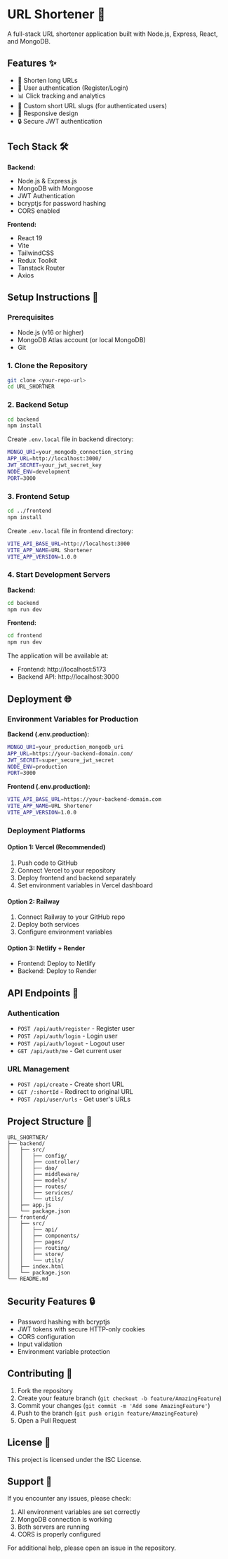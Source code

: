 # URL Shortener 🔗

A full-stack URL shortener application built with Node.js, Express, React, and MongoDB.

## Features ✨

- 🔗 Shorten long URLs
- 👤 User authentication (Register/Login)
- 📊 Click tracking and analytics
- 🎯 Custom short URL slugs (for authenticated users)
- 📱 Responsive design
- 🔒 Secure JWT authentication

## Tech Stack 🛠️

**Backend:**
- Node.js & Express.js
- MongoDB with Mongoose
- JWT Authentication
- bcryptjs for password hashing
- CORS enabled

**Frontend:**
- React 19
- Vite
- TailwindCSS
- Redux Toolkit
- Tanstack Router
- Axios

## Setup Instructions 🚀

### Prerequisites
- Node.js (v16 or higher)
- MongoDB Atlas account (or local MongoDB)
- Git

### 1. Clone the Repository
```bash
git clone <your-repo-url>
cd URL_SHORTNER
```

### 2. Backend Setup
```bash
cd backend
npm install
```

Create `.env.local` file in backend directory:
```bash
MONGO_URI=your_mongodb_connection_string
APP_URL=http://localhost:3000/
JWT_SECRET=your_jwt_secret_key
NODE_ENV=development
PORT=3000
```

### 3. Frontend Setup
```bash
cd ../frontend
npm install
```

Create `.env.local` file in frontend directory:
```bash
VITE_API_BASE_URL=http://localhost:3000
VITE_APP_NAME=URL Shortener
VITE_APP_VERSION=1.0.0
```

### 4. Start Development Servers

**Backend:**
```bash
cd backend
npm run dev
```

**Frontend:**
```bash
cd frontend
npm run dev
```

The application will be available at:
- Frontend: http://localhost:5173
- Backend API: http://localhost:3000

## Deployment 🌐

### Environment Variables for Production

**Backend (.env.production):**
```bash
MONGO_URI=your_production_mongodb_uri
APP_URL=https://your-backend-domain.com/
JWT_SECRET=super_secure_jwt_secret
NODE_ENV=production
PORT=3000
```

**Frontend (.env.production):**
```bash
VITE_API_BASE_URL=https://your-backend-domain.com
VITE_APP_NAME=URL Shortener
VITE_APP_VERSION=1.0.0
```

### Deployment Platforms

#### Option 1: Vercel (Recommended)
1. Push code to GitHub
2. Connect Vercel to your repository
3. Deploy frontend and backend separately
4. Set environment variables in Vercel dashboard

#### Option 2: Railway
1. Connect Railway to your GitHub repo
2. Deploy both services
3. Configure environment variables

#### Option 3: Netlify + Render
- Frontend: Deploy to Netlify
- Backend: Deploy to Render

## API Endpoints 📡

### Authentication
- `POST /api/auth/register` - Register user
- `POST /api/auth/login` - Login user  
- `POST /api/auth/logout` - Logout user
- `GET /api/auth/me` - Get current user

### URL Management
- `POST /api/create` - Create short URL
- `GET /:shortId` - Redirect to original URL
- `POST /api/user/urls` - Get user's URLs

## Project Structure 📁

```
URL_SHORTNER/
├── backend/
│   ├── src/
│   │   ├── config/
│   │   ├── controller/
│   │   ├── dao/
│   │   ├── middleware/
│   │   ├── models/
│   │   ├── routes/
│   │   ├── services/
│   │   └── utils/
│   ├── app.js
│   └── package.json
├── frontend/
│   ├── src/
│   │   ├── api/
│   │   ├── components/
│   │   ├── pages/
│   │   ├── routing/
│   │   ├── store/
│   │   └── utils/
│   ├── index.html
│   └── package.json
└── README.md
```

## Security Features 🔒

- Password hashing with bcryptjs
- JWT tokens with secure HTTP-only cookies
- CORS configuration
- Input validation
- Environment variable protection

## Contributing 🤝

1. Fork the repository
2. Create your feature branch (`git checkout -b feature/AmazingFeature`)
3. Commit your changes (`git commit -m 'Add some AmazingFeature'`)
4. Push to the branch (`git push origin feature/AmazingFeature`)
5. Open a Pull Request

## License 📄

This project is licensed under the ISC License.

## Support 💬

If you encounter any issues, please check:
1. All environment variables are set correctly
2. MongoDB connection is working
3. Both servers are running
4. CORS is properly configured

For additional help, please open an issue in the repository.
